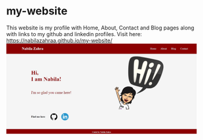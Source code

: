 # my-website
This website is my profile with Home, About, Contact and Blog pages along with links to my github and linkedin profiles.
Visit here: https://nabilazahraa.github.io/my-website/
![website image](/project1.jpg)

